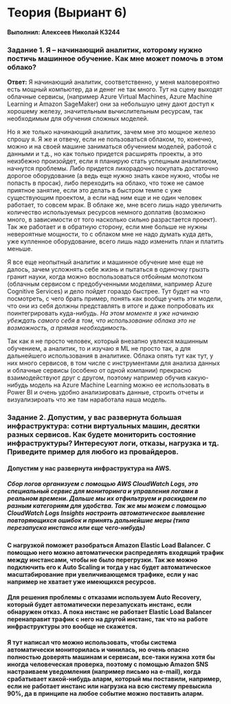 # Теория (Выриант 6)

#### Выполнил: Алексеев Николай К3244

### Задание 1. Я – начинающий аналитик, которому нужно постичь машинное обучение. Как мне может помочь в этом облако?

**Ответ:** Я начинающий аналитик, соответственно, у меня маловероятно есть мощный компьютер, да и денег не так много. Тут на сцену выходят облачные сервисы, (например Azure Virtual Machines, Azure Machine Learning и Amazon SageMaker) они за небольшую цену дают доступ к хорошему железу, значительным вычислительным ресурсам, так необходимым для обучения сложных моделей.

Но я же только начинающий аналитик, зачем мне это мощное железо спрошу я. Я же и отвечу, если не пользоваться облаком, то, конечно, можно и на своей машине заниматься обучением моделей, работой с данными и т.д., но как только придется расширять проекты, а это неизбежно произойдет, если я планирую стать успешным аналитиком, начнутся проблемы. Либо придется лихорадочно покупать достаточно дорогое оборудование (а ведь еще нужно знать какое нужно, чтобы не попасть в просак), либо переходить на облако, что тоже не самое приятное занятие, если это делать в быстром темпе с уже существующим проектом, а если над ним еще и не один человек работает, то совсем мрак. В облаке же, мне всего лишь надо увеличить количество используемых ресурсов немного доплатив (возможно много, в зависимости от того насколько сильно разрастается проект). Так же работает и в обратную сторону, если мне больше не нужны невероятные мощности, то с облаком мне не надо думать куда деть, уже купленное оборудование, всего лишь надо изменить план и платить меньше.

Я все еще неопытный аналитик и машинное обучение мне еще не далось, зачем усложнять себе жизнь и пытаться в одиночку грызть гранит науки, когда можно воспользоваться отбойным молотком (облачным сервисом с предобученными моделями, например Azure Cognitive Services) и дело пойдет гораздо быстрее. Тут будет на что посмотреть, с чего брать пример, понять как вообще учить эти модели, что они из себя должны представлять в итоге и даже попробовать их поинтегрировать куда-нибудь.
_На этом моменте я уже начинаю убеждать самого себя в том, что использование облака это не возможность, а прямая необходимость_.

Так как я не просто человек, который внезапно увлекся машинным обучением, а аналитик, то и изучаю я ML не просто так, а для дальнейшего использования в аналитике. Облака опять тут как тут, у них много сервисов, в том числе с инструментами для анализа данных и облачные сервисы (особено от одной компании) прекрасно взаимодействуют друг с другом, поэтому например обучив какую-нибудь модель на Azure Machine Learning можно ее использовать в Power BI и очень удобно анализировать данные, строить отчеты и визуализироать что же там наработала наша модель.

### Задание 2. Допустим, у вас развернута большая инфраструктура: сотни виртуальных машин, десятки разных сервисов. Как будете мониторить состояние инфраструктуры? Интересуют логи, отказы, нагрузка и тд. Приведите пример для любого из провайдеров.

#### Допустим у нас развернута инфраструктура на AWS.

##### Сбор логов организуем с помощью AWS CloudWatch Logs, это специальный сервис для мониторинга и управления логами в реальном времени. Дальше мы их отфильтруем и раскидаем по разным категориям для удобства. Так же мы можем с помощью CloudWatch Logs Insights настроить автоматическое выявление повторяющихся ошибок и принять дальнейшие меры (типа перезапуска инстанса или еще чего-нибудь)

#### С нагрузкой поможет разобраться Amazon Elastic Load Balancer. С помощью него можно автоматически распределять входящий трафик между инстансами, чтобы не было перегрузки. Так же можно подключить его к Auto Scaling и тогда у нас будет автоматическое масштабирование при увеличивающемся трафике, если у нас например не хватает уже имеющихся ресурсов.

#### Для решения проблемы с отказами используем Auto Recovery, который будет автоматически перезапускать инстанс, если обнаружен отказ. А пока инстанс не работает Elastic Load Balancer перенаправит трафик с него на другой инстанс, так что на работе инфраструктуры это вообще не скажется.

#### Я тут написал что можно использовать, чтобы система автоматически мониторилась и чинилась, но очень опасно полностью доверять машинам и сервисам, все-таки нужна хотя бы иногда человеческая проверка, поэтому с помощью Amazon SNS настраиваем уведомления (например письмо на e-mail), когда срабатывает какой-нибудь аларм, который мы поставили, например, если не работает инстанс или нагрузка на всю систему превысила 90%, да в принципе на любое событие можно поставить аларм.

